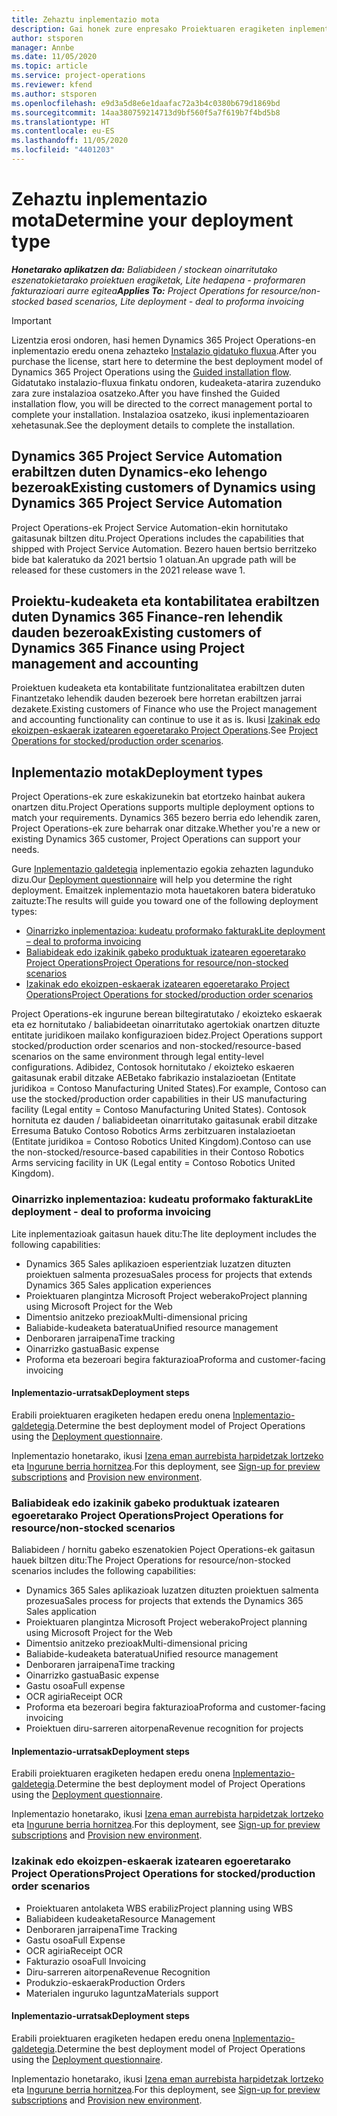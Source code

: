 ```yaml
---
title: Zehaztu inplementazio mota
description: Gai honek zure enpresako Proiektuaren eragiketen inplementazio mota zuzena determinatzen laguntzeari buruzko informazioa eskaintzen du.
author: stsporen
manager: Annbe
ms.date: 11/05/2020
ms.topic: article
ms.service: project-operations
ms.reviewer: kfend
ms.author: stsporen
ms.openlocfilehash: e9d3a5d8e6e1daafac72a3b4c0380b679d1869bd
ms.sourcegitcommit: 14aa380759214713d9bf560f5a7f619b7f4bd5b8
ms.translationtype: HT
ms.contentlocale: eu-ES
ms.lasthandoff: 11/05/2020
ms.locfileid: "4401203"
---
```

# <a name="determine-your-deployment-type"></a><span data-ttu-id="11ae3-103">Zehaztu inplementazio mota</span><span class="sxs-lookup"><span data-stu-id="11ae3-103">Determine your deployment type</span></span>

<span data-ttu-id="11ae3-104">_**Honetarako aplikatzen da:** Baliabideen / stockean oinarritutako eszenatokietarako proiektuen eragiketak, Lite hedapena - proformaren fakturazioari aurre egitea_</span><span class="sxs-lookup"><span data-stu-id="11ae3-104">_**Applies To:** Project Operations for resource/non-stocked based scenarios, Lite deployment - deal to proforma invoicing_</span></span>

> [!IMPORTANT]
> <span data-ttu-id="11ae3-105">Lizentzia erosi ondoren, hasi hemen Dynamics 365 Project Operations-en inplementazio eredu onena zehazteko [Instalazio gidatuko fluxua](https://aka.ms/provisionprojectoperations).</span><span class="sxs-lookup"><span data-stu-id="11ae3-105">After you purchase the license, start here to determine the best deployment model of Dynamics 365 Project Operations using the [Guided installation flow](https://aka.ms/provisionprojectoperations).</span></span>
> <span data-ttu-id="11ae3-106">Gidatutako instalazio-fluxua finkatu ondoren, kudeaketa-atarira zuzenduko zara zure instalazioa osatzeko.</span><span class="sxs-lookup"><span data-stu-id="11ae3-106">After you have finshed the Guided installation flow, you will be directed to the correct management portal to complete your installation.</span></span> <span data-ttu-id="11ae3-107">Instalazioa osatzeko, ikusi inplementazioaren xehetasunak.</span><span class="sxs-lookup"><span data-stu-id="11ae3-107">See the deployment details to complete the installation.</span></span>


## <a name="existing-customers-of-dynamics-using-dynamics-365-project-service-automation"></a><span data-ttu-id="11ae3-108">Dynamics 365 Project Service Automation erabiltzen duten Dynamics-eko lehengo bezeroak</span><span class="sxs-lookup"><span data-stu-id="11ae3-108">Existing customers of Dynamics using Dynamics 365 Project Service Automation</span></span>
<span data-ttu-id="11ae3-109">Project Operations-ek Project Service Automation-ekin hornitutako gaitasunak biltzen ditu.</span><span class="sxs-lookup"><span data-stu-id="11ae3-109">Project Operations includes the capabilities that shipped with Project Service Automation.</span></span> <span data-ttu-id="11ae3-110">Bezero hauen bertsio berritzeko bide bat kaleratuko da 2021 bertsio 1 olatuan.</span><span class="sxs-lookup"><span data-stu-id="11ae3-110">An upgrade path will be released for these customers in the 2021 release wave 1.</span></span>

## <a name="existing-customers-of-dynamics-365-finance-using-project-management-and-accounting"></a><span data-ttu-id="11ae3-111">Proiektu-kudeaketa eta kontabilitatea erabiltzen duten Dynamics 365 Finance-ren lehendik dauden bezeroak</span><span class="sxs-lookup"><span data-stu-id="11ae3-111">Existing customers of Dynamics 365 Finance using Project management and accounting</span></span> 

<span data-ttu-id="11ae3-112">Proiektuen kudeaketa eta kontabilitate funtzionalitatea erabiltzen duten Finantzetako lehendik dauden bezeroek bere horretan erabiltzen jarrai dezakete.</span><span class="sxs-lookup"><span data-stu-id="11ae3-112">Existing customers of Finance who use the Project management and accounting functionality can continue to use it as is.</span></span> <span data-ttu-id="11ae3-113">Ikusi [Izakinak edo ekoizpen-eskaerak izatearen egoeretarako Project Operations](#pma).</span><span class="sxs-lookup"><span data-stu-id="11ae3-113">See [Project Operations for stocked/production order scenarios](#pma).</span></span>


## <a name="deployment-types"></a><span data-ttu-id="11ae3-114">Inplementazio motak</span><span class="sxs-lookup"><span data-stu-id="11ae3-114">Deployment types</span></span>
<span data-ttu-id="11ae3-115">Project Operations-ek zure eskakizunekin bat etortzeko hainbat aukera onartzen ditu.</span><span class="sxs-lookup"><span data-stu-id="11ae3-115">Project Operations supports multiple deployment options to match your requirements.</span></span> <span data-ttu-id="11ae3-116">Dynamics 365 bezero berria edo lehendik zaren, Project Operations-ek zure beharrak onar ditzake.</span><span class="sxs-lookup"><span data-stu-id="11ae3-116">Whether you're a new or existing Dynamics 365 customer, Project Operations can support your needs.</span></span>

<span data-ttu-id="11ae3-117">Gure [Inplementazio galdetegia](https://aka.ms/provisionprojectoperations) inplementazio egokia zehazten lagunduko dizu.</span><span class="sxs-lookup"><span data-stu-id="11ae3-117">Our [Deployment questionnaire](https://aka.ms/provisionprojectoperations) will help you determine the right deployment.</span></span> <span data-ttu-id="11ae3-118">Emaitzek inplementazio mota hauetakoren batera bideratuko zaituzte:</span><span class="sxs-lookup"><span data-stu-id="11ae3-118">The results will guide you toward one of the following deployment types:</span></span>

- [<span data-ttu-id="11ae3-119">Oinarrizko inplementazioa: kudeatu proformako fakturak</span><span class="sxs-lookup"><span data-stu-id="11ae3-119">Lite deployment – deal to proforma invoicing</span></span>](#lite)
- [<span data-ttu-id="11ae3-120">Baliabideak edo izakinik gabeko produktuak izatearen egoeretarako Project Operations</span><span class="sxs-lookup"><span data-stu-id="11ae3-120">Project Operations for resource/non-stocked scenarios</span></span>](#integrated)
- [<span data-ttu-id="11ae3-121">Izakinak edo ekoizpen-eskaerak izatearen egoeretarako Project Operations</span><span class="sxs-lookup"><span data-stu-id="11ae3-121">Project Operations for stocked/production order scenarios</span></span>](#pma)

<span data-ttu-id="11ae3-122">Project Operations-ek ingurune berean biltegiratutako / ekoizteko eskaerak eta ez hornitutako / baliabideetan oinarritutako agertokiak onartzen dituzte entitate juridikoen mailako konfigurazioen bidez.</span><span class="sxs-lookup"><span data-stu-id="11ae3-122">Project Operations support stocked/production order scenarios and non-stocked/resource-based scenarios on the same environment through legal entity-level configurations.</span></span> <span data-ttu-id="11ae3-123">Adibidez, Contosok hornitutako / ekoizteko eskaeren gaitasunak erabil ditzake AEBetako fabrikazio instalazioetan (Entitate juridikoa = Contoso Manufacturing United States).</span><span class="sxs-lookup"><span data-stu-id="11ae3-123">For example, Contoso can use the stocked/production order capabilities in their US manufacturing facility (Legal entity = Contoso Manufacturing United States).</span></span> <span data-ttu-id="11ae3-124">Contosok hornituta ez dauden / baliabideetan oinarritutako gaitasunak erabil ditzake Erresuma Batuko Contoso Robotics Arms zerbitzuaren instalazioetan (Entitate juridikoa = Contoso Robotics United Kingdom).</span><span class="sxs-lookup"><span data-stu-id="11ae3-124">Contoso can use the non-stocked/resource-based capabilities in their Contoso Robotics Arms servicing facility in UK (Legal entity = Contoso Robotics United Kingdom).</span></span>

### <a name="lite-deployment---deal-to-proforma-invoicing"></a><a  name="lite"></a><span data-ttu-id="11ae3-125">Oinarrizko inplementazioa: kudeatu proformako fakturak</span><span class="sxs-lookup"><span data-stu-id="11ae3-125">Lite deployment - deal to proforma invoicing</span></span>

<span data-ttu-id="11ae3-126">Lite inplementazioak gaitasun hauek ditu:</span><span class="sxs-lookup"><span data-stu-id="11ae3-126">The lite deployment includes the following capabilities:</span></span>

- <span data-ttu-id="11ae3-127">Dynamics 365 Sales aplikazioen esperientziak luzatzen dituzten proiektuen salmenta prozesua</span><span class="sxs-lookup"><span data-stu-id="11ae3-127">Sales process for projects that extends Dynamics 365 Sales application experiences</span></span>
- <span data-ttu-id="11ae3-128">Proiektuaren plangintza Microsoft Project weberako</span><span class="sxs-lookup"><span data-stu-id="11ae3-128">Project planning using Microsoft Project for the Web</span></span>
- <span data-ttu-id="11ae3-129">Dimentsio anitzeko prezioak</span><span class="sxs-lookup"><span data-stu-id="11ae3-129">Multi-dimensional pricing</span></span>
- <span data-ttu-id="11ae3-130">Baliabide-kudeaketa bateratua</span><span class="sxs-lookup"><span data-stu-id="11ae3-130">Unified resource management</span></span>
- <span data-ttu-id="11ae3-131">Denboraren jarraipena</span><span class="sxs-lookup"><span data-stu-id="11ae3-131">Time tracking</span></span>
- <span data-ttu-id="11ae3-132">Oinarrizko gastua</span><span class="sxs-lookup"><span data-stu-id="11ae3-132">Basic expense</span></span>
- <span data-ttu-id="11ae3-133">Proforma eta bezeroari begira fakturazioa</span><span class="sxs-lookup"><span data-stu-id="11ae3-133">Proforma and customer-facing invoicing</span></span> 

#### <a name="deployment-steps"></a><span data-ttu-id="11ae3-134">Inplementazio-urratsak</span><span class="sxs-lookup"><span data-stu-id="11ae3-134">Deployment steps</span></span>
<span data-ttu-id="11ae3-135">Erabili proiektuaren eragiketen hedapen eredu onena [Inplementazio-galdetegia](https://aka.ms/provisionprojectoperations).</span><span class="sxs-lookup"><span data-stu-id="11ae3-135">Determine the best deployment model of Project Operations using the [Deployment questionnaire](https://aka.ms/provisionprojectoperations).</span></span>

<span data-ttu-id="11ae3-136">Inplementazio honetarako, ikusi [Izena eman aurrebista harpidetzak lortzeko](lite-preview-subscription-sign-up.md) eta [Ingurune berria hornitzea](lite-deployment.md).</span><span class="sxs-lookup"><span data-stu-id="11ae3-136">For this deployment, see [Sign-up for preview subscriptions](lite-preview-subscription-sign-up.md) and [Provision new environment](lite-deployment.md).</span></span> 


### <a name="project-operations-for-resourcenon-stocked-scenarios"></a><a name="integrated"></a><span data-ttu-id="11ae3-137">Baliabideak edo izakinik gabeko produktuak izatearen egoeretarako Project Operations</span><span class="sxs-lookup"><span data-stu-id="11ae3-137">Project Operations for resource/non-stocked scenarios</span></span>
<span data-ttu-id="11ae3-138">Baliabideen / hornitu gabeko eszenatokien Poject Operations-ek gaitasun hauek biltzen ditu:</span><span class="sxs-lookup"><span data-stu-id="11ae3-138">The Project Operations for resource/non-stocked scenarios includes the following capabilities:</span></span>
 
- <span data-ttu-id="11ae3-139">Dynamics 365 Sales aplikazioak luzatzen dituzten proiektuen salmenta prozesua</span><span class="sxs-lookup"><span data-stu-id="11ae3-139">Sales process for projects that extends the Dynamics 365 Sales application</span></span>
- <span data-ttu-id="11ae3-140">Proiektuaren plangintza Microsoft Project weberako</span><span class="sxs-lookup"><span data-stu-id="11ae3-140">Project planning using Microsoft Project for the Web</span></span>
- <span data-ttu-id="11ae3-141">Dimentsio anitzeko prezioak</span><span class="sxs-lookup"><span data-stu-id="11ae3-141">Multi-dimensional pricing</span></span>
- <span data-ttu-id="11ae3-142">Baliabide-kudeaketa bateratua</span><span class="sxs-lookup"><span data-stu-id="11ae3-142">Unified resource management</span></span>
- <span data-ttu-id="11ae3-143">Denboraren jarraipena</span><span class="sxs-lookup"><span data-stu-id="11ae3-143">Time tracking</span></span>
- <span data-ttu-id="11ae3-144">Oinarrizko gastua</span><span class="sxs-lookup"><span data-stu-id="11ae3-144">Basic expense</span></span>
- <span data-ttu-id="11ae3-145">Gastu osoa</span><span class="sxs-lookup"><span data-stu-id="11ae3-145">Full expense</span></span>
- <span data-ttu-id="11ae3-146">OCR agiria</span><span class="sxs-lookup"><span data-stu-id="11ae3-146">Receipt OCR</span></span>
- <span data-ttu-id="11ae3-147">Proforma eta bezeroari begira fakturazioa</span><span class="sxs-lookup"><span data-stu-id="11ae3-147">Proforma and customer-facing invoicing</span></span> 
- <span data-ttu-id="11ae3-148">Proiektuen diru-sarreren aitorpena</span><span class="sxs-lookup"><span data-stu-id="11ae3-148">Revenue recognition for projects</span></span>

#### <a name="deployment-steps"></a><span data-ttu-id="11ae3-149">Inplementazio-urratsak</span><span class="sxs-lookup"><span data-stu-id="11ae3-149">Deployment steps</span></span>
<span data-ttu-id="11ae3-150">Erabili proiektuaren eragiketen hedapen eredu onena [Inplementazio-galdetegia](https://aka.ms/provisionprojectoperations).</span><span class="sxs-lookup"><span data-stu-id="11ae3-150">Determine the best deployment model of Project Operations using the [Deployment questionnaire](https://aka.ms/provisionprojectoperations).</span></span>

<span data-ttu-id="11ae3-151">Inplementazio honetarako, ikusi [Izena eman aurrebista harpidetzak lortzeko](resource-sign-up-preview-subscription.md) eta [Ingurune berria hornitzea](resource-provision-new-environment.md).</span><span class="sxs-lookup"><span data-stu-id="11ae3-151">For this deployment, see [Sign-up for preview subscriptions](resource-sign-up-preview-subscription.md) and [Provision new environment](resource-provision-new-environment.md).</span></span> 


### <a name="project-operations-for-stockedproduction-order-scenarios"></a><a name="pma"></a><span data-ttu-id="11ae3-152">Izakinak edo ekoizpen-eskaerak izatearen egoeretarako Project Operations</span><span class="sxs-lookup"><span data-stu-id="11ae3-152">Project Operations for stocked/production order scenarios</span></span>

- <span data-ttu-id="11ae3-153">Proiektuaren antolaketa WBS erabiliz</span><span class="sxs-lookup"><span data-stu-id="11ae3-153">Project planning using WBS</span></span>
- <span data-ttu-id="11ae3-154">Baliabideen kudeaketa</span><span class="sxs-lookup"><span data-stu-id="11ae3-154">Resource Management</span></span>
- <span data-ttu-id="11ae3-155">Denboraren jarraipena</span><span class="sxs-lookup"><span data-stu-id="11ae3-155">Time Tracking</span></span>
- <span data-ttu-id="11ae3-156">Gastu osoa</span><span class="sxs-lookup"><span data-stu-id="11ae3-156">Full Expense</span></span>
- <span data-ttu-id="11ae3-157">OCR agiria</span><span class="sxs-lookup"><span data-stu-id="11ae3-157">Receipt OCR</span></span>
- <span data-ttu-id="11ae3-158">Fakturazio osoa</span><span class="sxs-lookup"><span data-stu-id="11ae3-158">Full Invoicing</span></span>
- <span data-ttu-id="11ae3-159">Diru-sarreren aitorpena</span><span class="sxs-lookup"><span data-stu-id="11ae3-159">Revenue Recognition</span></span>
- <span data-ttu-id="11ae3-160">Produkzio-eskaerak</span><span class="sxs-lookup"><span data-stu-id="11ae3-160">Production Orders</span></span>
- <span data-ttu-id="11ae3-161">Materialen inguruko laguntza</span><span class="sxs-lookup"><span data-stu-id="11ae3-161">Materials support</span></span>

#### <a name="deployment-steps"></a><span data-ttu-id="11ae3-162">Inplementazio-urratsak</span><span class="sxs-lookup"><span data-stu-id="11ae3-162">Deployment steps</span></span>
<span data-ttu-id="11ae3-163">Erabili proiektuaren eragiketen hedapen eredu onena [Inplementazio-galdetegia](https://aka.ms/provisionprojectoperations).</span><span class="sxs-lookup"><span data-stu-id="11ae3-163">Determine the best deployment model of Project Operations using the [Deployment questionnaire](https://aka.ms/provisionprojectoperations).</span></span>

<span data-ttu-id="11ae3-164">Inplementazio honetarako, ikusi [Izena eman aurrebista harpidetzak lortzeko](https://docs.microsoft.com/dynamics365/fin-ops-core/dev-itpro/dev-tools/sign-up-preview-subscription?toc=/dynamics365/finance/toc.json) eta [Ingurune berria hornitzea](https://docs.microsoft.com/dynamics365/fin-ops-core/dev-itpro/deployment/deploy-demo-environment?toc=/dynamics365/finance/toc.json).</span><span class="sxs-lookup"><span data-stu-id="11ae3-164">For this deployment, see [Sign-up for preview subscriptions](https://docs.microsoft.com/dynamics365/fin-ops-core/dev-itpro/dev-tools/sign-up-preview-subscription?toc=/dynamics365/finance/toc.json) and [Provision new environment](https://docs.microsoft.com/dynamics365/fin-ops-core/dev-itpro/deployment/deploy-demo-environment?toc=/dynamics365/finance/toc.json).</span></span> 

